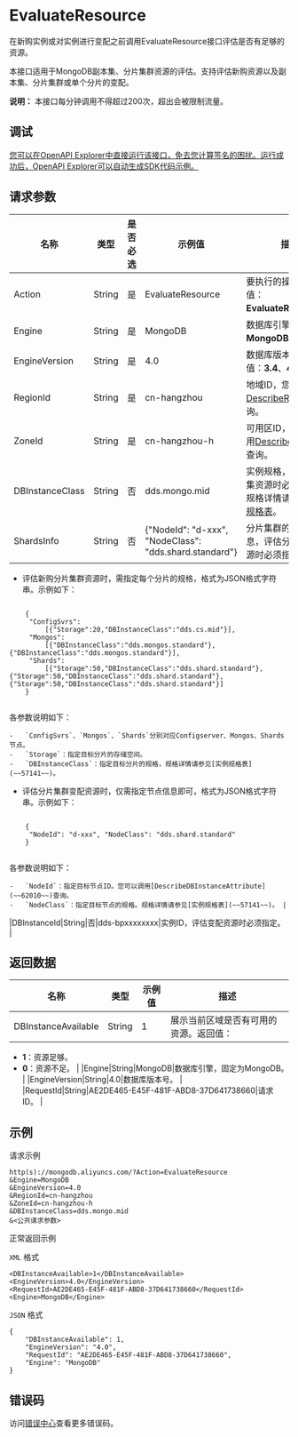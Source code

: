 # EvaluateResource

在新购实例或对实例进行变配之前调用EvaluateResource接口评估是否有足够的资源。

本接口适用于MongoDB副本集、分片集群资源的评估。支持评估新购资源以及副本集、分片集群或单个分片的变配。

**说明：** 本接口每分钟调用不得超过200次，超出会被限制流量。

## 调试

[您可以在OpenAPI Explorer中直接运行该接口，免去您计算签名的困扰。运行成功后，OpenAPI Explorer可以自动生成SDK代码示例。](https://api.aliyun.com/#product=Dds&api=EvaluateResource&type=RPC&version=2015-12-01)

## 请求参数

|名称|类型|是否必选|示例值|描述|
|--|--|----|---|--|
|Action|String|是|EvaluateResource|要执行的操作，取值：**EvaluateResource**。 |
|Engine|String|是|MongoDB|数据库引擎，取值：**MongoDB**。 |
|EngineVersion|String|是|4.0|数据库版本号。取值：**3.4**、**4.0**或**4.2**。 |
|RegionId|String|是|cn-hangzhou|地域ID，您可以调用[DescribeRegions](~~61933~~)查询。 |
|ZoneId|String|是|cn-hangzhou-h|可用区ID，您可以调用[DescribeRegions](~~61933~~)查询。 |
|DBInstanceClass|String|否|dds.mongo.mid|实例规格，评估副本集资源时必须指定。规格详情请参见[实例规格表](~~57141~~)。 |
|ShardsInfo|String|否|\{"NodeId": "d-xxx", "NodeClass": "dds.shard.standard"\}|分片集群的分片信息，评估分片集群资源时必须指定。

 -   评估新购分片集群资源时，需指定每个分片的规格，格式为JSON格式字符串。示例如下：

```

    {
     "ConfigSvrs":
         [{"Storage":20,"DBInstanceClass":"dds.cs.mid"}],
     "Mongos":
         [{"DBInstanceClass":"dds.mongos.standard"},{"DBInstanceClass":"dds.mongos.standard"}],
     "Shards":
         [{"Storage":50,"DBInstanceClass":"dds.shard.standard"},{"Storage":50,"DBInstanceClass":"dds.shard.standard"},   {"Storage":50,"DBInstanceClass":"dds.shard.standard"}]
    }
    
```

各参数说明如下：

    -   `ConfigSvrs`、`Mongos`、`Shards`分别对应Configserver、Mongos、Shards节点。
    -   `Storage`：指定目标分片的存储空间。
    -   `DBInstanceClass`：指定目标分片的规格，规格详情请参见[实例规格表](~~57141~~)。
-   评估分片集群变配资源时，仅需指定节点信息即可，格式为JSON格式字符串。示例如下：

```

    {
     "NodeId": "d-xxx", "NodeClass": "dds.shard.standard"
    } 
    
```

各参数说明如下：

    -   `NodeId`：指定目标节点ID。您可以调用[DescribeDBInstanceAttribute](~~62010~~)查询。
    -   `NodeClass`：指定目标节点的规格。规格详情请参见[实例规格表](~~57141~~)。 |
|DBInstanceId|String|否|dds-bpxxxxxxxx|实例ID，评估变配资源时必须指定。 |

## 返回数据

|名称|类型|示例值|描述|
|--|--|---|--|
|DBInstanceAvailable|String|1|展示当前区域是否有可用的资源。返回值：

 -   **1**：资源足够。
-   **0**：资源不足。 |
|Engine|String|MongoDB|数据库引擎，固定为MongoDB。 |
|EngineVersion|String|4.0|数据库版本号。 |
|RequestId|String|AE2DE465-E45F-481F-ABD8-37D641738660|请求ID。 |

## 示例

请求示例

```
http(s)://mongodb.aliyuncs.com/?Action=EvaluateResource
&Engine=MongoDB
&EngineVersion=4.0
&RegionId=cn-hangzhou
&ZoneId=cn-hangzhou-h
&DBInstanceClass=dds.mongo.mid
&<公共请求参数>
```

正常返回示例

`XML` 格式

```
<DBInstanceAvailable>1</DBInstanceAvailable>
<EngineVersion>4.0</EngineVersion>
<RequestId>AE2DE465-E45F-481F-ABD8-37D641738660</RequestId>
<Engine>MongoDB</Engine>
```

`JSON` 格式

```
{
	"DBInstanceAvailable": 1,
	"EngineVersion": "4.0",
	"RequestId": "AE2DE465-E45F-481F-ABD8-37D641738660",
	"Engine": "MongoDB"
}
```

## 错误码

访问[错误中心](https://error-center.alibabacloud.com/status/product/Dds)查看更多错误码。

